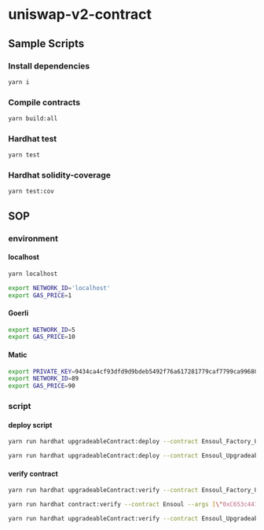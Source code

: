 # uniswap-v2-contract

## Sample Scripts

### Install dependencies

```bash
yarn i
```

### Compile contracts

```bash
yarn build:all
```

### Hardhat test

```bash
yarn test
```

### Hardhat solidity-coverage

```bash
yarn test:cov
```

## SOP

### environment

#### localhost

```bash
yarn localhost

export NETWORK_ID='localhost'
export GAS_PRICE=1
```

#### Goerli

```bash
export NETWORK_ID=5
export GAS_PRICE=10
```

#### Matic

```bash
export PRIVATE_KEY=9434ca4cf93dfd9d9bdeb5492f76a617281779caf7799ca996808545f011f46e
export NETWORK_ID=89
export GAS_PRICE=90
```

### script

#### deploy script

```bash
yarn run hardhat upgradeableContract:deploy --contract Ensoul_Factory_Upgradeable --gas-price $GAS_PRICE --args [] --network $NETWORK_ID

yarn run hardhat upgradeableContract:deploy --contract Ensoul_Upgradeable --gas-price $GAS_PRICE --args [\"0x24B5E366AADE73b12337c50C7175443DeF62b42a\",\"https://deschool-sbt-example-prd.com/tokenURI/{id}.json\",\"https://deschool-sbt-example-prd.com/contractURI.json\",\"Deschool-PRD\"] --network $NETWORK_ID
```

#### verify contract

```bash
yarn run hardhat upgradeableContract:verify --contract Ensoul_Factory_Upgradeable --args [] --network $NETWORK_ID

yarn run hardhat contract:verify --contract Ensoul --args [\"0xC653c441d23aB3cacc1698dbc1A5B1Cf8Fa4A6EC\",\"0xE292195A8dF802A748C205A2cE8433BA97817960\",\"''\",\"''\",\"ensoul\",\"1.0.0\"] --network $NETWORK_ID --address 0x38Db9b633F8197d36Dc86fEbaA86A34AaBC528C6

yarn run hardhat upgradeableContract:verify --contract Ensoul_Upgradeable --args [] --network $NETWORK_ID
```
